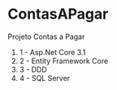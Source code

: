 # ContasAPagar
Projeto Contas a Pagar

<ol>
  <li>1 - Asp.Net Core 3.1</>
  <li>2 - Entity Framework Core</>
  <li>3 - DDD</>
  <li>4 - SQL Server</>
</ol>
